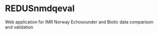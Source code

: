 # REDUSnmdqeval
Web application for IMR Norway Echosounder and Biotic data comparison and validation
